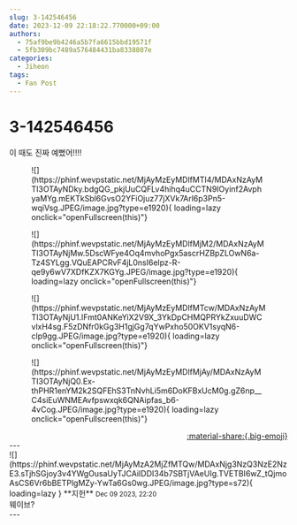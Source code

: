 ```yaml
---
slug: 3-142546456
date: 2023-12-09 22:18:22.770000+09:00
authors:
  - 75af9be9b4246a5b7fa6615bbd19571f
  - 5fb309bc7489a576484431ba8338807e
categories:
  - Jiheon
tags:
  - Fan Post
---
```


# 3-142546456

<div class="post-container" markdown="1">
<div class="content-container md-sidebar__scrollwrap" markdown="1">

이 때도 진짜 예뻤어!!!!
<figure markdown="1">
![](https://phinf.wevpstatic.net/MjAyMzEyMDlfMTI4/MDAxNzAyMTI3OTAyNDky.bdgQG_pkjUuCQFLv4hihq4uCCTN9IOyinf2AvphyaMYg.mEKTkSbl6GvsO2YFiOjuz77jXVk7Arl6p3Pn5-wqiVsg.JPEG/image.jpg?type=e1920){ loading=lazy onclick="openFullscreen(this)"}
</figure>

<figure markdown="1">
![](https://phinf.wevpstatic.net/MjAyMzEyMDlfMjM2/MDAxNzAyMTI3OTAyNjMw.5DscWFye4Oq4mvhoPgx5ascrHZBpZLOwN6a-Tz4SYLgg.VQuEAPCRvF4jL0nsI6elpz-R-qe9y6wV7XDfKZX7KGYg.JPEG/image.jpg?type=e1920){ loading=lazy onclick="openFullscreen(this)"}
</figure>

<figure markdown="1">
![](https://phinf.wevpstatic.net/MjAyMzEyMDlfMTcw/MDAxNzAyMTI3OTAyNjU1.IFmt0ANKeYiX2V9X_3YkDpCHMQPRYkZxuuDWCvlxH4sg.F5zDNfr0kGg3H1gjGg7qYwPxho50OKV1syqN6-clp9gg.JPEG/image.jpg?type=e1920){ loading=lazy onclick="openFullscreen(this)"}
</figure>

<figure markdown="1">
![](https://phinf.wevpstatic.net/MjAyMzEyMDlfMjAy/MDAxNzAyMTI3OTAyNjQ0.Ex-thPHR1enYM2k2SQFEhS3TnNvhLi5m6DoKFBxUcM0g.gZ6np__C4siEuWNMEAvfpswxqk6QNAipfas_b6-4vCog.JPEG/image.jpg?type=e1920){ loading=lazy onclick="openFullscreen(this)"}
</figure>


</div>
</div>

<div style="text-align: right;" markdown="1">
<a href="https://weverse.io/fromis9/fanpost/3-142546456" style="text-align: right;">:material-share:{.big-emoji}</a>
</div>
---

<div class="comments-container md-sidebar__scrollwrap" markdown="1">
<div class="comment" markdown="1">
<div class='id-container' markdown="1">
![](https://phinf.wevpstatic.net/MjAyMzA2MjZfMTQw/MDAxNjg3NzQ3NzE2NzE3.sTjhSGjoy3v4YWgOusaUyTJCAiIDDI34b7SBTjVAeUIg.TVETBI6wZ_tQjmoAsCS6Vr6bBETPlgMZy-YwTa6Gs0wg.JPEG/image.jpg?type=s72){ loading=lazy }
**<span class="artist">지헌</span>** <small>Dec 09 2023, 22:20</small><br>
</div>
<div class='comment-body' markdown="1">
웨이브?
</div>
</div>
</div>
---
